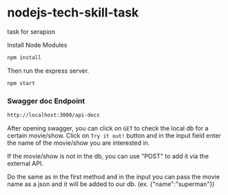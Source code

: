 # nodejs-tech-skill-task
task for serapion

Install Node Modules

```bash
npm install
```

Then run the express server.

```bash
npm start
```

### Swagger doc Endpoint

```bash
http://localhost:3000/api-docs
```

After opening swagger, you can click on ```GET``` to check the local db for a certain movie/show.
Click on ```Try it out!``` button and in the input field enter the name of the movie/show you are interested in.


If the movie/show is not in the db, you can use "POST" to add it via the external API. 

Do the same as in the first method and in the input you can pass the movie name as a json and it will be added to our db. (ex. {"name":"superman"})